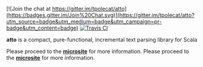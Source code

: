 [![Join the chat at https://gitter.im/tpolecat/atto](https://badges.gitter.im/Join%20Chat.svg)](https://gitter.im/tpolecat/atto?utm_source=badge&utm_medium=badge&utm_campaign=pr-badge&utm_content=badge)
[![Travis CI](https://travis-ci.org/tpolecat/atto.svg?branch=master)](https://travis-ci.org/tpolecat/atto)

**atto** is a compact, pure-functional, incremental text parsing library for Scala

Please proceed to the **[microsite](https://tpolecat.github.io/atto/)** for more information.
Please proceed to the **[microsite](https://tpolecat.github.io/atto/)** for more information.
